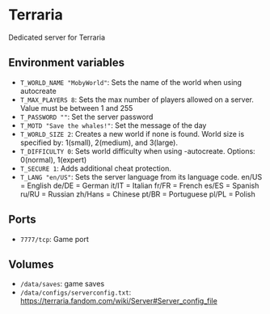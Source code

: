 # Terraria

Dedicated server for Terraria


## Environment variables

- `T_WORLD_NAME "MobyWorld"`: Sets the name of the world when using autocreate
- `T_MAX_PLAYERS 8`: Sets the max number of players allowed on a server. Value must be between 1 and 255
- `T_PASSWORD ""`: Set the server password
- `T_MOTD "Save the whales!"`: Set the message of the day
- `T_WORLD_SIZE 2`: Creates a new world if none is found. World size is specified by: 1(small), 2(medium), and 3(large).
- `T_DIFFICULTY 0`: Sets world difficulty when using -autocreate. Options: 0(normal), 1(expert)
- `T_SECURE 1`: Adds additional cheat protection.
- `T_LANG "en/US"`: Sets the server language from its language code.  en/US = English de/DE = German it/IT = Italian fr/FR = French es/ES = Spanish ru/RU = Russian zh/Hans = Chinese pt/BR = Portuguese pl/PL = Polish

## Ports

- `7777/tcp`: Game port

## Volumes

- `/data/saves`: game saves
- `/data/configs/serverconfig.txt`: https://terraria.fandom.com/wiki/Server#Server_config_file

